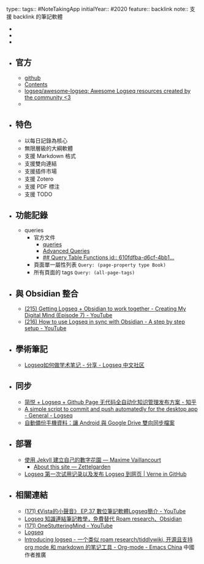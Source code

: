 type:: 
tags:: #NoteTakingApp
initialYear:: #2020 
feature:: backlink
note:: 支援 backlink 的筆記軟體

-
-
-
- ## 官方
	- [github](https://github.com/logseq/logseq)
	- [Contents](https://logseq.github.io/#/page/Contents)
	- [logseq/awesome-logseq: Awesome Logseq resources created by the community <3](https://github.com/logseq/awesome-logseq)
	-
- ## 特色
	- 以每日記錄為核心
	- 無限層級的大綱軟體
	- 支援 Markdown 格式
	- 支援雙向連結
	- 支援插件市場
	- 支援 Zotero
	- 支援 PDF 標注
	- 支援 TODO
- ## 功能記錄
	- queries
		- 官方文件
			- [queries](https://docs.logseq.com/#/page/queries)
			- [Advanced Queries](https://docs.logseq.com/#/page/advanced%20queries)
			- [## Query Table Functions id:: 610fdfba-d6cf-4bb1...](https://mschmidtkorth.github.io/logseq-msk-docs/#/page/610fdfba-d6cf-4bb1-a88d-b3fe28e0a72d)
		- 頁面單一屬性列表 `Query: (page-property type Book)`
		- 所有頁面的 tags `Query: (all-page-tags)`
- ## 與 Obsidian 整合
	- [(215) Getting Logseq + Obsidian to work together - Creating My Digital Mind (Episode 7) - YouTube](https://www.youtube.com/watch?v=mXO57vSAxEI&ab_channel=JeffreyWebber)
	- [(216) How to use Logseq in sync with Obsidian - A step by step setup - YouTube](https://www.youtube.com/watch?v=B8m-QYriQLI&ab_channel=ProductivityToolsets)
- ## 學術筆記
	- [Logseq如何做学术笔记 - 分享 - Logseq 中文社区](https://cn.logseq.com/t/topic/174)
- ## 同步
	- [简悦 + Logseq + Github Page 无代码全自动化知识管理发布方案 - 知乎](https://zhuanlan.zhihu.com/p/467192292)
	- [A simple script to commit and push automatedly for the desktop app - General - Logseq](https://discuss.logseq.com/t/a-simple-script-to-commit-and-push-automatedly-for-the-desktop-app/418)
	- [自動備份手機資料：讓 Android 與 Google Drive 雙向同步檔案](https://www.playpcesor.com/2017/03/autosync-android-google-drive.html)
- ## 部署
	- [使用 Jekyll 建立自己的數字花園 — Maxime Vaillancourt](https://maximevaillancourt.com/blog/setting-up-your-own-digital-garden-with-jekyll)
		- [About this site — Zettelgarden](https://garden.rahulrajeev.net/about-this-site)
	- [Logseq 第一次试用记录以及发布 Logseq 到网页 | Verne in GitHub](https://blog.einverne.info/post/2022/01/logseq-usage.html)
- ## 相關連結
	- [(171) 《Vista的小聲音》 EP.37 數位筆記軟體Logseq簡介 - YouTube](https://www.youtube.com/watch?v=3YKAtRWQ1C4&ab_channel=VistaCheng)
	- [Logseq 知識連結筆記教學，免費替代 Roam research、Obsidian](https://www.playpcesor.com/2022/02/logseq-roam-researchobsidian.html)
	- [(171) OneStutteringMind - YouTube](https://www.youtube.com/c/OneStutteringMind/videos)
	- [Logseq](https://mschmidtkorth.github.io/logseq-msk-docs/#/page/Logseq%20-%20Unofficial%20Documentation)
	- [Introducing logseq - 一个类似 roam research/tiddlywiki, 开源且支持 org mode 和 markdown 的笔记工具 - Org-mode - Emacs China](https://emacs-china.org/t/introducing-logseq-roam-research-tiddlywiki-org-mode-markdown/15165/19?page=2) 中國作者推廣